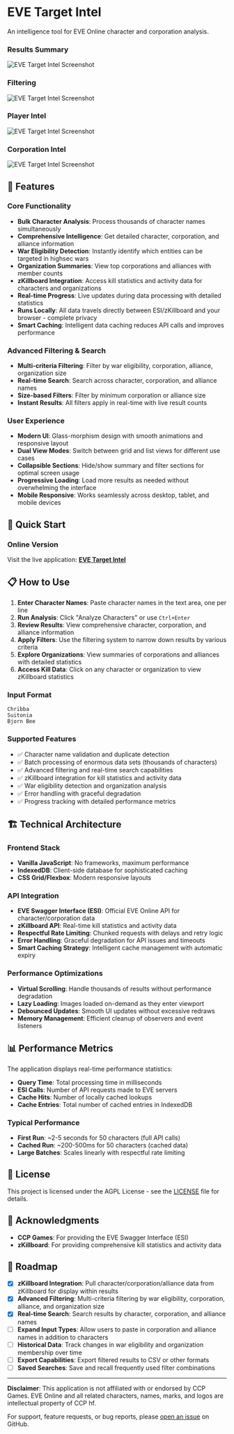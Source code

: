 # EVE Target Intel

An intelligence tool for EVE Online character and corporation analysis.

### Results Summary ###
![EVE Target Intel Screenshot](media/image1.png)

### Filtering ###
![EVE Target Intel Screenshot](media/image2.png)

### Player Intel ###
![EVE Target Intel Screenshot](media/image3.png)

### Corporation Intel ###
![EVE Target Intel Screenshot](media/image4.png)

## 🎯 Features

### Core Functionality
- **Bulk Character Analysis**: Process thousands of character names simultaneously
- **Comprehensive Intelligence**: Get detailed character, corporation, and alliance information
- **War Eligibility Detection**: Instantly identify which entities can be targeted in highsec wars
- **Organization Summaries**: View top corporations and alliances with member counts
- **zKillboard Integration**: Access kill statistics and activity data for characters and organizations
- **Real-time Progress**: Live updates during data processing with detailed statistics
- **Runs Locally**: All data travels directly between ESI/zKillboard and your browser - complete privacy
- **Smart Caching**: Intelligent data caching reduces API calls and improves performance

### Advanced Filtering & Search
- **Multi-criteria Filtering**: Filter by war eligibility, corporation, alliance, organization size
- **Real-time Search**: Search across character, corporation, and alliance names
- **Size-based Filters**: Filter by minimum corporation or alliance size
- **Instant Results**: All filters apply in real-time with live result counts

### User Experience
- **Modern UI**: Glass-morphism design with smooth animations and responsive layout
- **Dual View Modes**: Switch between grid and list views for different use cases
- **Collapsible Sections**: Hide/show summary and filter sections for optimal screen usage
- **Progressive Loading**: Load more results as needed without overwhelming the interface
- **Mobile Responsive**: Works seamlessly across desktop, tablet, and mobile devices

## 🚀 Quick Start

### Online Version
Visit the live application: **[EVE Target Intel](https://moregh.github.io/)**

## 📋 How to Use

1. **Enter Character Names**: Paste character names in the text area, one per line
2. **Run Analysis**: Click "Analyze Characters" or use `Ctrl+Enter`
3. **Review Results**: View comprehensive character, corporation, and alliance information
4. **Apply Filters**: Use the filtering system to narrow down results by various criteria
5. **Explore Organizations**: View summaries of corporations and alliances with detailed statistics
6. **Access Kill Data**: Click on any character or organization to view zKillboard statistics

### Input Format
```
Chribba
Suitonia
Bjorn Bee
```

### Supported Features
- ✅ Character name validation and duplicate detection
- ✅ Batch processing of enormous data sets (thousands of characters)
- ✅ Advanced filtering and real-time search capabilities
- ✅ zKillboard integration for kill statistics and activity data
- ✅ War eligibility detection and organization analysis
- ✅ Error handling with graceful degradation
- ✅ Progress tracking with detailed performance metrics

## 🏗️ Technical Architecture

### Frontend Stack
- **Vanilla JavaScript**: No frameworks, maximum performance
- **IndexedDB**: Client-side database for sophisticated caching
- **CSS Grid/Flexbox**: Modern responsive layouts

### API Integration
- **EVE Swagger Interface (ESI)**: Official EVE Online API for character/corporation data
- **zKillboard API**: Real-time kill statistics and activity data
- **Respectful Rate Limiting**: Chunked requests with delays and retry logic
- **Error Handling**: Graceful degradation for API issues and timeouts
- **Smart Caching Strategy**: Intelligent cache management with automatic expiry

### Performance Optimizations
- **Virtual Scrolling**: Handle thousands of results without performance degradation
- **Lazy Loading**: Images loaded on-demand as they enter viewport
- **Debounced Updates**: Smooth UI updates without excessive redraws
- **Memory Management**: Efficient cleanup of observers and event listeners


## 📊 Performance Metrics

The application displays real-time performance statistics:

- **Query Time**: Total processing time in milliseconds
- **ESI Calls**: Number of API requests made to EVE servers
- **Cache Hits**: Number of locally cached lookups
- **Cache Entries**: Total number of cached entries in IndexedDB

### Typical Performance
- **First Run**: ~2-5 seconds for 50 characters (full API calls)
- **Cached Run**: ~200-500ms for 50 characters (cached data)
- **Large Batches**: Scales linearly with respectful rate limiting

## 📄 License

This project is licensed under the AGPL License - see the [LICENSE](LICENSE) file for details.

## 🙏 Acknowledgments

- **CCP Games**: For providing the EVE Swagger Interface (ESI)
- **zKillboard**: For providing comprehensive kill statistics and activity data

## 🔮 Roadmap

- [x] **zKillboard Integration**: Pull character/corporation/alliance data from zKillboard for display within results
- [x] **Advanced Filtering**: Multi-criteria filtering by war eligibility, corporation, alliance, and organization size
- [x] **Real-time Search**: Search results by character, corporation, and alliance names
- [ ] **Expand Input Types**: Allow users to paste in corporation and alliance names in addition to characters
- [ ] **Historical Data**: Track changes in war eligibility and organization membership over time
- [ ] **Export Capabilities**: Export filtered results to CSV or other formats
- [ ] **Saved Searches**: Save and recall frequently used filter combinations

---

**Disclaimer**: This application is not affiliated with or endorsed by CCP Games. EVE Online and all related characters, names, marks, and logos are intellectual property of CCP hf.

For support, feature requests, or bug reports, please [open an issue](https://github.com/moregh/moregh.github.io/issues) on GitHub.
